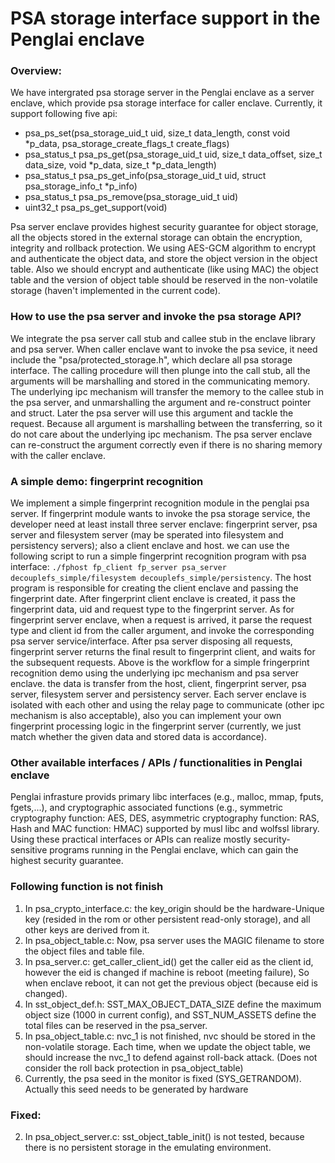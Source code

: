 # PSA storage interface support in the Penglai enclave
### Overview:
We have intergrated psa storage server in the Penglai enclave as a server enclave, which provide psa storage interface for caller enclave.
Currently, it support following five api:
+ psa_ps_set(psa_storage_uid_t uid, size_t data_length, const void *p_data, psa_storage_create_flags_t create_flags)
+ psa_status_t psa_ps_get(psa_storage_uid_t uid, size_t data_offset, size_t data_size, void *p_data, size_t *p_data_length)
+ psa_status_t psa_ps_get_info(psa_storage_uid_t uid, struct psa_storage_info_t *p_info)
+ psa_status_t psa_ps_remove(psa_storage_uid_t uid)
+ uint32_t psa_ps_get_support(void)

Psa server enclave provides highest security guarantee for object storage, all the objects stored in the external storage can obtain the encryption, integrity and rollback protection. We using AES-GCM algorithm to encrypt and authenticate the object data, and store the object version in the object table. Also we should encrypt and authenticate (like using MAC) the object table and the version of object table should be reserved in the non-volatile storage (haven't implemented in the current code).

### How to use the psa server and invoke the psa storage API?
We integrate the psa server call stub and callee stub in the enclave library and psa server. When caller enclave want to invoke the psa sevice, it need include the "psa/protected_storage.h", which declare all psa storage interface. The calling procedure will then plunge into the call stub, all the arguments will be marshalling and stored in the communicating memory. The underlying ipc mechanism will transfer the memory to the callee stub in the psa server, and unmarshalling the argument and re-construct pointer and struct. Later the psa server will use this argument and tackle the request. Because all argument is marshalling between the transferring, so it do not care about the underlying ipc mechanism. The psa server enclave can re-construct the argument correctly even if there is no sharing memory with the caller enclave.

### A simple demo: fingerprint recognition
We implement a simple fingerprint recognition module in the penglai psa server. If fingerprint module wants to invoke the psa storage service, the developer need at least install three server enclave: fingerprint server, psa server and filesystem server (may be sperated into filesystem and persistency servers); also a client enclave and host. we can use the following script to run a simple fingerprint recognition program with psa interface:
`./fphost fp_client fp_server psa_server decouplefs_simple/filesystem decouplefs_simple/persistency`.
The host program is responsible for creating the client enclave and passing the fingerprint date. After fingerprint client enclave is created, it pass the fingerprint data, uid and request type to the fingerprint server. As for fingerprint server enclave, when a request is arrived, it parse the request type and client id from the caller argument, and invoke the corresponding psa server service/interface. After psa server disposing all requests, fingerprint server returns the final result to fingerprint client, and waits for the subsequent requests. 
Above is the workflow for a simple fringerprint recognition demo using the underlying ipc mechanism and psa server enclave. the data is transfer from the host, client, fingerprint server, psa server, filesystem server and persistency server. Each server enclave is isolated with each other and using the relay page to communicate (other ipc mechanism is also acceptable), also you can implement your own fingerprint processing logic in the fingerprint server (currently, we just match whether the given data and stored data is accordance).

### Other available interfaces / APIs / functionalities in Penglai enclave
Penglai infrasture provids primary libc interfaces (e.g., malloc, mmap, fputs, fgets,...), and cryptographic associated functions (e.g., symmetric cryptography function: AES, DES, asymmetric cryptography function: RAS, Hash and MAC function: HMAC) supported by musl libc and wolfssl library. Using these practical interfaces or APIs can realize mostly security-sensitive programs running in the Penglai enclave, which can gain the  highest security guarantee.

### Following function is not finish
1. In psa_crypto_interface.c: the key_origin should be the hardware-Unique key (resided in the rom or other persistent read-only storage), and all other keys are derived from it.
3. In psa_object_table.c: Now, psa server uses the MAGIC filename to store the object files and table file.
4. In psa_server.c: get_caller_client_id() get the caller eid as the client id, however the eid is changed if machine is reboot (meeting failure), So when enclave reboot, it can not get the previous object (because eid is changed).
5. In sst_object_def.h: SST_MAX_OBJECT_DATA_SIZE define the maximum object size (1000 in current config), and SST_NUM_ASSETS define the total files can be reserved in the psa_server.
6. In psa_object_table.c: nvc_1 is not finished, nvc should be stored in the non-volatile storage. Each time, when we update the object table, we should increase the nvc_1 to defend against roll-back attack. (Does not consider the roll back protection in psa_object_table)
7. Currently, the psa seed in the monitor is fixed (SYS_GETRANDOM). Actually this seed needs to be generated by hardware

### Fixed:
2. In psa_object_server.c: sst_object_table_init() is not tested, because there is no persistent storage in the emulating environment.
